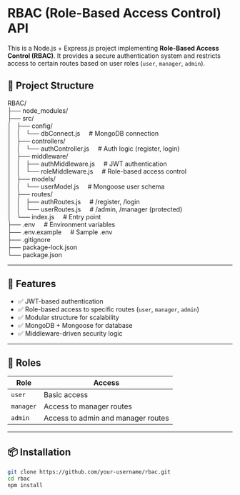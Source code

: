 # RBAC (Role-Based Access Control) API

This is a Node.js + Express.js project implementing **Role-Based Access Control (RBAC)**. It provides a secure authentication system and restricts access to certain routes based on user roles (`user`, `manager`, `admin`).

## 📁 Project Structure

RBAC/<br>
├── node_modules/<br>
├── src/<br>
│ &nbsp;&nbsp;├── config/<br>
│ &nbsp;&nbsp;│ &nbsp;&nbsp;└── dbConnect.js &nbsp;&nbsp;&nbsp;&nbsp;# MongoDB connection<br>
│ &nbsp;&nbsp;├── controllers/<br>
│ &nbsp;&nbsp;│ &nbsp;&nbsp;└── authController.js &nbsp;&nbsp;&nbsp;&nbsp;# Auth logic (register, login)<br>
│ &nbsp;&nbsp;├── middleware/<br>
│ &nbsp;&nbsp;│ &nbsp;&nbsp;├── authMiddleware.js &nbsp;&nbsp;&nbsp;&nbsp;# JWT authentication<br>
│ &nbsp;&nbsp;│ &nbsp;&nbsp;└── roleMiddleware.js &nbsp;&nbsp;&nbsp;&nbsp;# Role-based access control<br>
│ &nbsp;&nbsp;├── models/<br>
│ &nbsp;&nbsp;│ &nbsp;&nbsp;└── userModel.js &nbsp;&nbsp;&nbsp;&nbsp;# Mongoose user schema<br>
│ &nbsp;&nbsp;├── routes/<br>
│ &nbsp;&nbsp;│ &nbsp;&nbsp;├── authRoutes.js &nbsp;&nbsp;&nbsp;&nbsp;# /register, /login<br>
│ &nbsp;&nbsp;│ &nbsp;&nbsp;└── userRoutes.js &nbsp;&nbsp;&nbsp;&nbsp;# /admin, /manager (protected)<br>
│ &nbsp;&nbsp;└── index.js &nbsp;&nbsp;&nbsp;&nbsp;# Entry point<br>
├── .env &nbsp;&nbsp;&nbsp;&nbsp;# Environment variables<br>
├── .env.example &nbsp;&nbsp;&nbsp;&nbsp;# Sample .env<br>
├── .gitignore<br>
├── package-lock.json<br>
└── package.json<br>

---

## 🚀 Features

- ✅ JWT-based authentication<br>
- ✅ Role-based access to specific routes (`user`, `manager`, `admin`)<br>
- ✅ Modular structure for scalability<br>
- ✅ MongoDB + Mongoose for database<br>
- ✅ Middleware-driven security logic<br>

---

## 🔐 Roles

| Role     | Access                          |
|----------|----------------------------------|
| `user`   | Basic access                     |
| `manager`| Access to manager routes         |
| `admin`  | Access to admin and manager routes |

---

## 📦 Installation

```bash
git clone https://github.com/your-username/rbac.git
cd rbac
npm install

